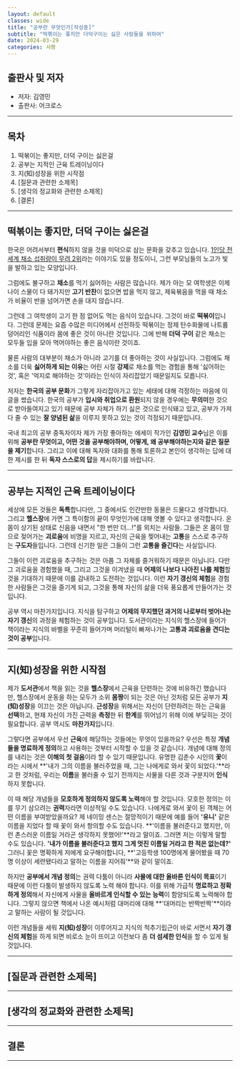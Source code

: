 ```yaml
---
layout: default
classes: wide
title: "공부란 무엇인가[작성중]"
subtitle: "떡볶이는 좋지만 더덕구이는 싫은 사람들을 위하여"
date: 2024-03-29
categories: 서평
---
```


## 출판사 및 저자

* 저자: 김영민
* 출판사: 어크로스

---

## 목차

1. 떡볶이는 좋지만, 더덕 구이는 싫은걸
2. 공부는 지적인 근육 트레이닝이다
3. 지(知)성장을 위한 시작점
4. [질문과 관련한 소제목]
5. [생각의 정교화와 관련한 소제목]
6. [결론]

---

## 떡볶이는 좋지만, 더덕 구이는 싫은걸

한국은 어려서부터 **편식**하지 않을 것을 미덕으로 삼는 문화을 갖추고 있습니다. [1인당 전세계 채소 섭취량이 무려 2위](https://m.health.chosun.com/svc/news_view.html?contid=2023071802471)라는 이야기도 있을 정도이니, 그런 부모님들의 노고가 빛을 발하고 있는 모양입니다.

그럼에도 불구하고 **채소**를 먹기 싫어하는 사람은 많습니다. 제가 아는 모 여학생은 이제 나이 스물이 다 돼가지만 **고기 반찬**이 없으면 밥을 먹지 않고, 제육볶음을 먹을 때 채소가 비율이 반을 넘어가면 손을 대지 않습니다.

그런데 그 여학생이 고기 한 점 없어도 먹는 음식이 있습니다. 그것이 바로 **떡볶이**입니다. 그런데 문제는 요즘 수많은 미디어에서 선전하듯 떡볶이는 정제 탄수화물에 나트륨 덩어리인 식품이라 몸에 좋은 것이 아니란 것입니다. 그에 반해 **더덕 구이** 같은 채소는 모두들 입을 모아 먹어야하는 좋은 음식이란 것이죠.

물론 사람의 대부분이 채소가 아니라 고기를 더 좋아하는 것이 사실입니다. 그럼에도 채소를 더욱 **싫어하게 되는 이유**는 어린 시절 **강제**로 채소를 먹는 경험을 통해 '싫어하는 것', 혹은 '억지로 해야하는 것'이라는 인식이 자리잡았기 때문일지도 모릅니다.

저자는 **한국의 공부 문화**가 그렇게 자리잡아가고 있는 세태에 대해 걱정하는 마음에 이 글을 썼습니다. 한국의 공부가 **입시와 취업으로 환원**되지 않을 경우에는 **무의미**한 것으로 받아들여지고 있기 때문에 공부 자체가 하기 싫은 것으로 인식돼고 있고, 공부가 가져다 줄 수 있는 **잘 양념된 삶**을 이루지 못하고 있는 것이 걱정되기 때문입니다.

국내 최고의 공부 중독자이자 제가 가장 좋아하는 에세이 작가인 **김영민 교수**님은 이를 위해 **공부란 무엇이고, 어떤 것을 공부해야하며, 어떻게, 왜 공부해야하는지와 같은 질문을 제기**합니다. 그리고 이에 대해 독자와 대화를 통해 토론하고 본인이 생각하는 답에 대한 제시를 한 뒤 **독자 스스로의 답**을 제시하기를 바랍니다.

---

## 공부는 지적인 근육 트레이닝이다

세상에 모든 것들은 **독특**합니다만, 그 중에서도 인간만한 동물은 드물다고 생각합니다. 그리고 **헬스장**에 가면 그 특이함의 끝이 무엇인가에 대해 엿볼 수 있다고 생각합니다. 온 몸이 상기된 상태로 신음을 내면서 "한 번만 더...!"를 외치는 사람들. 그들은 온 몸이 땀으로 젖어가는 **괴로움**에 비명을 지르고, 자신의 근육을 찢어내는 **고통**을 스스로 추구하는 **구도자**들입니다. 그런데 신기한 일은 그들이 그런 **고통을 즐긴다**는 사실입니다.

그들이 이런 괴로움을 추구하는 것은 아픔 그 자체를 즐거워하기 때문은 아닙니다. 다만 그 괴로움을 경험했을 때, 그리고 그것을 이겨냈을 때 **어제의 나보다 나아진 나를 체험**할 것을 기대하기 때문에 이를 감내하고 도전하는 것입니다. 이런 **자기 갱신의 체험**을 경험한 사람들은 그것을 즐기게 되고, 그것을 통해 자신의 삶을 더욱 풍요롭게 만들어가는 것입니다.

공부 역시 마찬가지입니다. 지식을 탐구하고 **어제의 무지했던 과거의 나로부터 벗어나는 자기 갱신**의 과정을 체험하는 것이 공부입니다. 도서관이라는 지식의 헬스장에 들어가 책이라는 지식의 바벨을 꾸준히 들어가며 머리털이 빠져나가는 **고통과 괴로움을 견디는 것이 공부**입니다.

---

## 지(知)성장을 위한 시작점

제가 **도서관**에서 책을 읽는 것을 **헬스장**에서 근육을 단련하는 것에 비유하긴 했습니다만, 헬스장에서 운동을 하는 모두가 소위 **몸짱**이 되는 것은 아닌 것처럼 모든 공부가 **지(知)성장**을 이끄는 것은 아닙니다. **근성장**을 위해서는 자신이 단련하려는 하는 근육을 **선택**하고, 현재 자신이 가진 근력을 **측정**한 뒤 **한계**를 뛰어넘기 위해 이에 부딪히는 것이 필요합니다. 공부 역시도 **마찬가지**입니다.

그렇다면 공부에서 우선 **근육**에 해당하는 것들에는 무엇이 있을까요? 우선은 특정 **개념들을 명료하게 정의**하고 사용하는 것부터 시작할 수 있을 것 같습니다. 개념에 대해 정의를 내리는 것은 **이해의 첫 걸음**이라 할 수 있기 때문입니다. 유명한 김춘수 시인의 **꽃**이라는 시에서 **'내가 그의 이름을 불러주었을 때, 그는 나에게로 와서 꽃이 되었다.'**라고 한 것처럼, 우리는 **이름**을 불러줄 수 있기 전까지는 사물을 다른 것과 구분지어 **인식**하지 못합니다.

이 때 해당 개념들을 **모호하게 정의하지 않도록 노력**해야 할 것입니다. 모호한 정의는 이를 무기 삼으려는 **권력**자라면 이상적일 수도 있습니다. 나에게로 와서 꽃이 된 객체는 어떤 이름을 부여받았을까요? 제 네이밍 센스는 절망적이기 때문에 예를 들어 **'유니'** 같은 이름을 지었다 할 때 꽃이 와서 항의할 수도 있습니다. **'이름을 불러준다고 했지만, 이런 촌스러운 이름일 거라곤 생각하지 못했어!'**라고 말이죠. 그러면 저는 이렇게 말할 수도 있습니다. **'내가 이름을 불러준다고 했지 그게 멋진 이름일 거라고 한 적은 없는데?'** 그러니 꽃은 명확하게 저에게 요구해야합니다, **'고등학생 100명에게 물어봤을 때 70명 이상이 세련됐다라고 말하는 이름을 지어줘'**와 같이 말이죠.

하지만 **공부에서 개념 정의**는 권력 다툼이 아니라 **사물에 대한 올바른 인식이 목표**이기 때문에 이런 다툼이 발생하지 않도록 노력 해야 합니다. 이를 위해 가급적 **명료하고 정확하게 정의**해서 자신에게 사물을 **올바르게 인식할 수 있는 능력**이 함양되도록 노력해야 합니다. 그렇지 않으면 책에서 나온 예시처럼 대머리에 대해 **'대머리는 반짝반짝'**이라고 말하는 사람이 될 것입니다.

이런 개념들을 세워 **지(知)성장**이 이루어지고 지식의 척추기립근이 바로 서면서 **자기 갱신의 체험**을 하게 되면 비로소 눈이 뜨이고 이전보다 좀 **더 섬세한 인식**을 할 수 있게 될 것입니다.

---

## [질문과 관련한 소제목]

---

## [생각의 정교화와 관련한 소제목]

---

## 결론

---
